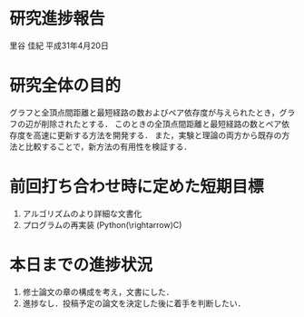 研究進捗報告
================
里谷 佳紀
平成31年4月20日







# 研究全体の目的

グラフと全頂点間距離と最短経路の数およびペア依存度が与えられたとき，グラフの辺が削除されたとする．
このときの全頂点間距離と最短経路の数とペア依存度を高速に更新する方法を開発する．
また，実験と理論の両方から既存の方法と比較することで，新方法の有用性を検証する．

# 前回打ち合わせ時に定めた短期目標

1.  アルゴリズムのより詳細な文書化
2.  プログラムの再実装 (Python\(\rightarrow\)C)

# 本日までの進捗状況

1.  修士論文の章の構成を考え，文書にした．
2.  進捗なし．投稿予定の論文を決定した後に着手を判断したい．
